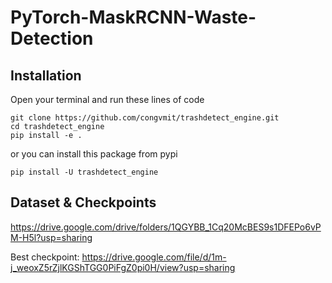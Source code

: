 # PyTorch-MaskRCNN-Waste-Detection


## Installation

Open your terminal and run these lines of code

```
git clone https://github.com/congvmit/trashdetect_engine.git
cd trashdetect_engine
pip install -e .
```

or you can install this package from pypi

```
pip install -U trashdetect_engine
```


## Dataset & Checkpoints

https://drive.google.com/drive/folders/1QGYBB_1Cq20McBES9s1DFEPo6vPM-H5l?usp=sharing

Best checkpoint: https://drive.google.com/file/d/1m-j_weoxZ5rZjlKGShTGG0PiFgZ0pi0H/view?usp=sharing